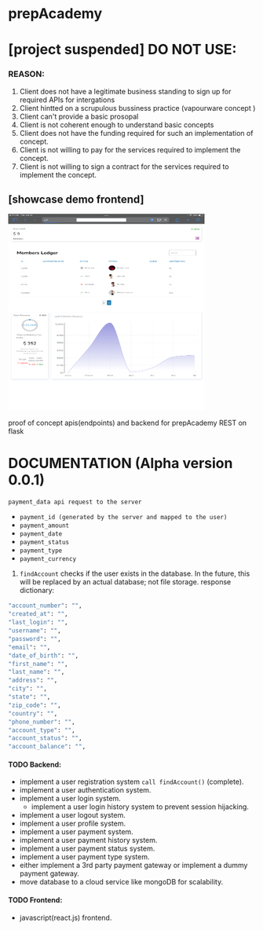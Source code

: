 # prepAcademy 

# [project suspended] DO NOT USE:

### REASON: 
1. Client does not have a legitimate business standing to sign up for required APIs for intergations
2. Client hintted on a scrupulous bussiness practice (vapourware concept )
3. Client can't provide a basic prosopal
4. Client is not coherent enough to understand basic concepts
5. Client does not have the funding required for such an implementation of concept.
6. Client is not willing to pay for the services required to implement the concept.
7. Client is not willing to sign a contract for the services required to implement the concept.


## [showcase demo frontend]

<img src="https://github.com/Nllii/prepAcademy/blob/702a49b1956c2dcb87ac65bbba4279fab49a82c5/masterdb/demo.jpeg" width="400" height="400">

<!-- ![screenshot](https://github.com/Nllii/prepAcademy/blob/702a49b1956c2dcb87ac65bbba4279fab49a82c5/masterdb/demo.jpeg=250x250) -->

proof of concept apis(endpoints) and backend for prepAcademy
REST on flask 

# DOCUMENTATION (Alpha version 0.0.1)

```payment_data api request to the server```
- ```payment_id (generated by the server and mapped to the user)```
- ```payment_amount```
- ```payment_date```
- ```payment_status```
- ```payment_type```
- ```payment_currency```

1. ```findAccount``` checks if the user exists in the database. In the future, this will be replaced by an actual database; not file storage.
response dictionary:
```bash
"account_number": "",
"created_at": "",
"last_login": "",
"username": "",
"password": "",
"email": "",
"date_of_birth": "",
"first_name": "",
"last_name": "",
"address": "",
"city": "",
"state": "",
"zip_code": "",
"country": "",
"phone_number": "",
"account_type": "",
"account_status": "",
"account_balance": "",
```







#### TODO Backend: 
- implement a user registration system  ```call findAccount()``` (complete).
- implement a user authentication system.
- implement a user login system.
    - implement a user login history system to prevent session hijacking.
- implement a user logout system.
- implement a user profile system.
- implement a user payment system.
- implement a user payment history system.
- implement a user payment status system.
- implement a user payment type system.
- either implement a 3rd party payment gateway or implement a dummy payment gateway.
- move database to a cloud service like mongoDB for scalability.


#### TODO Frontend: 
- javascript(react.js) frontend.

